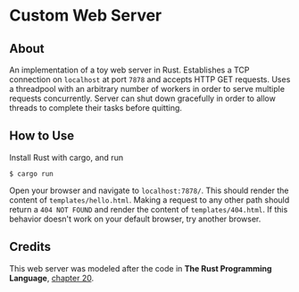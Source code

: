 # Custom Web Server

## About
An implementation of a toy web server in Rust. Establishes a TCP connection on `localhost` at port `7878` and accepts HTTP GET requests. Uses a threadpool with an arbitrary number of workers in order to serve multiple requests concurrently. Server can shut down gracefully in order to allow threads to complete their tasks before quitting.

## How to Use
Install Rust with cargo, and run

    $ cargo run

Open your browser and navigate to `localhost:7878/`. This should render the content of `templates/hello.html`. Making a request to any other path should return a `404 NOT FOUND` and render the content of `templates/404.html`. If this behavior doesn't work on your default browser, try another browser.

## Credits
This web server was modeled after the code in **The Rust Programming Language**, [chapter 20](https://doc.rust-lang.org/book/ch20-00-final-project-a-web-server.html).
